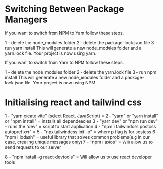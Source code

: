 # Switching Between Package Managers
If you want to switch from NPM to Yarn follow these steps.

1 - delete the node_modules folder
2 - delete the package-lock.json file
3 - run yarn install
This will generate a new node_modules folder and a yarn.lock file. Your project is now using yarn.

If you want to switch from Yarn to NPM follow these steps.

1 - delete the node_modules folder
2 - delete the yarn.lock file
3 - run npm install
This will generate a new node_modules folder and a package-lock.json file. Your project is now using NPM.


# Initialising react and tailwind css
1 - "yarn create vite" (select React, JavaScript)   = 
2 - "yarn" or "yarn install" or "npm install"       = installs all dependencies
3 - "yarn dev" or "npm run dev" - runs the "dev"    = script to start application
4 - "npm i tailwindcss postcss autoprefixer"        = 
5 - "npx tailwindcss init -p"                       = where p flag is for postcss 
6 - "npm i lodash"                                  = useful library that solves common problems(e.g in our case, creating unique messages only)
7 - "npm i axios"                                   = Will allow us to send requests to our server

8 - "npm install -g react-devtools"                 = Will allow us to use react developer tools